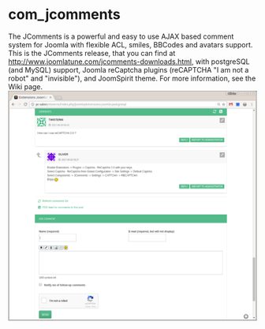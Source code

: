 # com_jcomments
The JComments is a powerful and easy to use AJAX based comment system for Joomla with flexible ACL, smiles, BBCodes and avatars support.
This is the JComments release, that you can find at http://www.joomlatune.com/jcomments-downloads.html, with postgreSQL (and MySQL) support, Joomla reCaptcha plugins (reCAPTCHA "I am not a robot" and "invisible"), and JoomSpirit theme.
For more information, see the Wiki page.
![Alt text](Jcomments-reCaptcha.png)

